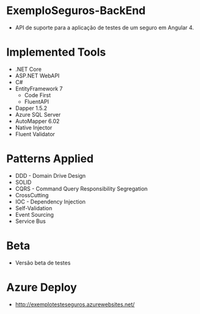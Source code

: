 # ExemploSeguros-BackEnd

- API de suporte para a aplicação de testes de um seguro em Angular 4.

# Implemented Tools
- .NET Core
- ASP.NET WebAPI
- C#
- EntityFramework 7
   - Code First
   - FluentAPI
- Dapper 1.5.2
- Azure SQL Server
- AutoMapper 6.02
- Native Injector
- Fluent Validator

# Patterns Applied
- DDD - Domain Drive Design
- SOLID
- CQRS - Command Query Responsibility Segregation
- CrossCutting
- IOC - Dependency Injection
- Self-Validation
- Event Sourcing
- Service Bus

# Beta

- Versão beta de testes

# Azure Deploy

- http://exemplotesteseguros.azurewebsites.net/
